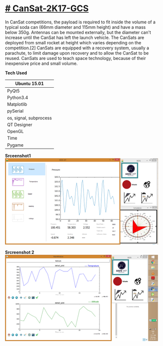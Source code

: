 

# [**# CanSat-2K17-GCS** ](https://github.com/deveshbajaj/CanSat-2K17-GCS)
 In CanSat competitions, the payload is required to fit inside the volume of a typical soda can (66mm diameter and 115mm height) and have a mass below 350g. Antennas can be mounted externally, but the diameter can&#39;t increase until the CanSat has left the launch vehicle. The CanSats are deployed from small rocket at height which varies depending on the competition.[2] CanSats are equipped with a recovery system, usually a parachute, to limit damage upon recovery and to allow the CanSat to be reused. CanSats are used to teach space technology, because of their inexpensive price and small volume.

**Tech Used**

| Ubuntu 15.01 |
| --- |
| PyQt5 |
| Python3.4 |
| Matplotlib |
| pySerial |
| os, signal, subprocess |
| QT Designer |
| OpenGL |
| Time |
| Pygame |


**Srceenshot1**
![alt text](https://raw.githubusercontent.com/deveshbajaj/Device-Dreiver-For-Coustom-Hardware/master/Screenshot%20(46).png)


**Srcreenshot 2**
![alt text](https://raw.githubusercontent.com/deveshbajaj/Device-Dreiver-For-Coustom-Hardware/master/Screenshot%20(40).png)

